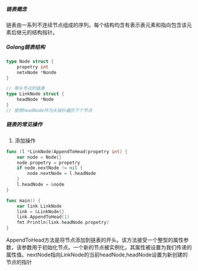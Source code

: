 ##### 链表概念

链表由一系列不连续节点组成的序列。每个结构均含有表示表元素和指向包含该元素后继元的结构指针。

##### Golang链表结构

```go
type Node struct {
    propetry int
    netxNode *Nonde
}

// 带头节点的链表
type LinkNode struct {
    headNode *Node
}
// 使用headNode作为头指针遍历下个节点
```

##### 链表的常见操作

1. 添加操作

```go
func (l *LinkNode)AppendToHead(propetry int) {
    var node = Node{}
    node.propetry = propetry
    if node.nextNode != nil {
        node.nextNode = l.headNode
    }
    l.headNode = &node
}

func main() {
    var link LinkNode
    link = &LinkNode{}
    link.AppendToHead(1)
    fmt.Println(link.headNode.propetry)
}
```

AppendToHead方法是将节点添加到链表的开头。该方法接受一个整型的属性参数，该参数用于初始化节点。一个新的节点被实例化，其属性被设置为我们传递的属性值。nextNode指向LinkNode的当前headNode,headNode设置为新创建的节点的指针